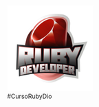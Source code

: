 <img src=https://raw.githubusercontent.com/wilhiamopyt/CursoRubyDio/main/Acelerac%CC%A7a%CC%83oRUBY.webp width=200px/> <br> #CursoRubyDio
